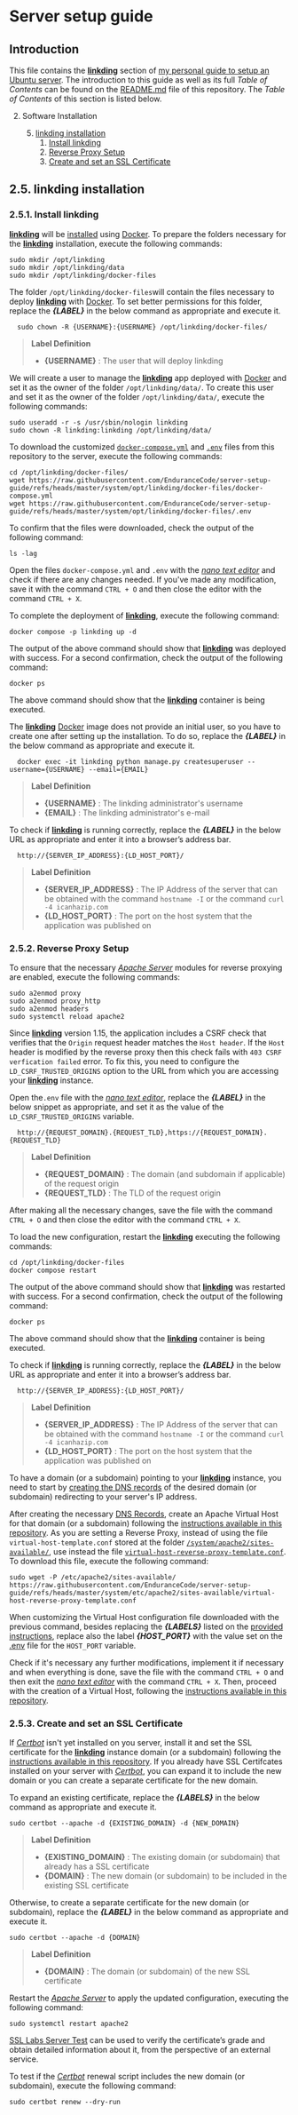 # Server setup guide

## Introduction

This file contains the [**linkding**](https://linkding.link/) section of [my personal guide to setup an Ubuntu server](https://github.com/EnduranceCode/server-setup-guide). The introduction to this guide as well as its full *Table of Contents* can be found on the [README.md](./README.md) file of this repository. The *Table of Contents* of this section is listed below.

2. Software Installation

    5. [linkding installation](./02-05-linkding-installation.md)
        1. [Install linkding](#251-install-linkding)
        2. [Reverse Proxy Setup](#252-reverse-proxy-setup)
        3. [Create and set an SSL Certificate](#253-create-and-set-an-ssl-certificate)

## 2.5. linkding installation

### 2.5.1. Install linkding

[**linkding**](https://linkding.link/) will be [installed](https://linkding.link/installation/) using [Docker](https://www.docker.com/). To prepare the folders necessary for the [**linkding**](https://linkding.link/) installation, execute the following commands:

    sudo mkdir /opt/linkding
    sudo mkdir /opt/linkding/data
    sudo mkdir /opt/linkding/docker-files

The folder `/opt/linkding/docker-files`will contain the files necessary to deploy [**linkding**](https://linkding.link/) with [Docker](https://www.docker.com/). To set better permissions for this folder, replace the ***{LABEL}*** in the below command as appropriate and execute it.

      sudo chown -R {USERNAME}:{USERNAME} /opt/linkding/docker-files/

> **Label Definition**
>
> + **{USERNAME}** : The user that will deploy linkding

We will create a user to manage the [**linkding**](https://linkding.link/) app deployed with [Docker](https://www.docker.com/) and set it as the owner of the folder `/opt/linkding/data/`. To create this user and set it as the owner of the folder `/opt/linkding/data/`, execute the following commands:

    sudo useradd -r -s /usr/sbin/nologin linkding
    sudo chown -R linkding:linkding /opt/linkding/data/

To download the customized [`docker-compose.yml`](./system/opt/linkding/docker-files/docker-compose.yml) and [`.env`](./system/opt/linkding/docker-files/.env) files from this repository to the server, execute the following commands:

    cd /opt/linkding/docker-files/
    wget https://raw.githubusercontent.com/EnduranceCode/server-setup-guide/refs/heads/master/system/opt/linkding/docker-files/docker-compose.yml
    wget https://raw.githubusercontent.com/EnduranceCode/server-setup-guide/refs/heads/master/system/opt/linkding/docker-files/.env

To confirm that the files were downloaded, check the output of the following command:

    ls -lag

Open the files `docker-compose.yml` and `.env` with the [*nano text editor*](https://www.nano-editor.org/) and check if there are any changes needed. If you've made any modification, save it with the command `CTRL + O` and then close the editor with the command `CTRL + X`.

To complete the deployment of [**linkding**](https://linkding.link/), execute the following command:

    docker compose -p linkding up -d

The output of the above command should show that [**linkding**](https://linkding.link/) was deployed with success. For a second confirmation, check the output of the following command:

    docker ps

The above command should show that the [**linkding**](https://linkding.link/) container is being executed.

The [**linkding**](https://linkding.link/) [Docker](https://www.docker.com/) image does not provide an initial user, so you have to create one after setting up the installation. To do so, replace the ***{LABEL}*** in the below command as appropriate and execute it.

      docker exec -it linkding python manage.py createsuperuser --username={USERNAME} --email={EMAIL}

> **Label Definition**
>
> + **{USERNAME}** : The linkding administrator's username
> + **{EMAIL}**    : The linkding administrator's e-mail

To check if [**linkding**](https://linkding.link/) is running correctly, replace the ***{LABEL}*** in the below URL as appropriate and enter it into a browser’s address bar.

      http://{SERVER_IP_ADDRESS}:{LD_HOST_PORT}/

> **Label Definition**
>
> + **{SERVER_IP_ADDRESS}** : The IP Address of the server that can be obtained with the command `hostname -I` or the command `curl -4 icanhazip.com`
> + **{LD_HOST_PORT}**      : The port on the host system that the application was published on

### 2.5.2. Reverse Proxy Setup

To ensure that the necessary [*Apache Server*](https://httpd.apache.org/) modules for reverse proxying are enabled, execute the following commands:

    sudo a2enmod proxy
    sudo a2enmod proxy_http
    sudo a2enmod headers
    sudo systemctl reload apache2

Since [**linkding**](https://linkding.link/) version 1.15, the application includes a CSRF check that verifies that the `Origin` request header matches the `Host header`. If the `Host` header is modified by the reverse proxy then this check fails with `403 CSRF verfication failed` error. To fix this, you need to configure the `LD_CSRF_TRUSTED_ORIGINS` option to the URL from which you are accessing your [**linkding**](https://linkding.link/) instance.

Open the`.env` file with the [*nano text editor*](https://www.nano-editor.org/), replace the ***{LABEL}*** in the below snippet as appropriate, and set it as the value of the `LD_CSRF_TRUSTED_ORIGINS` variable.

      http://{REQUEST_DOMAIN}.{REQUEST_TLD},https://{REQUEST_DOMAIN}.{REQUEST_TLD}

> **Label Definition**
>
> + **{REQUEST_DOMAIN}** : The domain (and subdomain if applicable) of the request origin
> + **{REQUEST_TLD}**    : The TLD of the request origin

After making all the necessary changes, save the file with the command `CTRL + O` and then close the editor with the command `CTRL + X`.

To load the new configuration, restart the [**linkding**](https://linkding.link/) executing the following commands:

    cd /opt/linkding/docker-files
    docker compose restart

The output of the above command should show that [**linkding**](https://linkding.link/) was restarted with success. For a second confirmation, check the output of the following command:

    docker ps

The above command should show that the [**linkding**](https://linkding.link/) container is being executed.

To check if [**linkding**](https://linkding.link/) is running correctly, replace the ***{LABEL}*** in the below URL as appropriate and enter it into a browser’s address bar.

      http://{SERVER_IP_ADDRESS}:{LD_HOST_PORT}/

> **Label Definition**
>
> + **{SERVER_IP_ADDRESS}** : The IP Address of the server that can be obtained with the command `hostname -I` or the command `curl -4 icanhazip.com`
> + **{LD_HOST_PORT}**      : The port on the host system that the application was published on

To have a domain (or a subdomain) pointing to your [**linkding**](https://linkding.link/) instance, you need to start by [creating the DNS records](https://docs.digitalocean.com/products/networking/dns/how-to/manage-records/) of the desired domain (or subdomain) redirecting to your server's IP address.

After creating the necessary [DNS Records](https://docs.digitalocean.com/products/networking/dns/), create an Apache Virtual Host for that domain (or a subdomain) following the [instructions available in this repository](./03-01-apache-server-management.md#311-apache--create-a-virtual-host). As you are setting a Reverse Proxy, instead of using the file `virtual-host-template.conf` stored at the folder [`/system/apache2/sites-available/`](./system/apache2/sites-available/), use instead the file [`virtual-host-reverse-proxy-template.conf`](./system/etc/apache2/sites-available/virtual-host-reverse-proxy-template.conf). To download this file, execute the following command:

    sudo wget -P /etc/apache2/sites-available/ https://raw.githubusercontent.com/EnduranceCode/server-setup-guide/refs/heads/master/system/etc/apache2/sites-available/virtual-host-reverse-proxy-template.conf

When customizing the Virtual Host configuration file downloaded with the previous command, besides replacing the ***{LABELS}*** listed on the [provided instructions](./03-01-apache-server-management.md#211-install-apache), replace also the label ***{HOST_PORT}*** with the value set on the [.env](./system/opt/linkding/docker-files/.env) file for the `HOST_PORT` variable.

Check if it's necessary any further modifications, implement it if necessary and when everything is done, save the file with the command `CTRL + O` and then exit the [*nano text editor*](https://www.nano-editor.org/) with the command `CTRL + X`. Then, proceed with the creation of a Virtual Host, following the [instructions available in this repository](./03-01-apache-server-management.md#311-apache--create-a-virtual-host).

### 2.5.3. Create and set an SSL Certificate

If [*Certbot*](https://certbot.eff.org/instructions?ws=apache&os=ubuntufocal) isn't yet installed on you server, install it and set the SSL certificate for the [**linkding**](https://linkding.link/) instance domain (or a subdomain) following the [instructions available in this repository](./03-01-apache-server-management.md#312-apache--secure-apache-with-lets-encrypt). If you already have SSL Certifcates installed on your server with [*Certbot*](https://certbot.eff.org/instructions?ws=apache&os=ubuntufocal), you can expand it to include the new domain or you can create a separate certificate for the new domain.

To expand an existing certificate, replace the ***{LABELS}*** in the below command as appropriate and execute it.

    sudo certbot --apache -d {EXISTING_DOMAIN} -d {NEW_DOMAIN}

> **Label Definition**
>
> + **{EXISTING_DOMAIN}** : The existing domain (or subdomain) that already has a SSL certificate
> + **{DOMAIN}**          : The new domain (or subdomain) to be included in the existing SSL certificate

Otherwise, to create a separate certificate for the new domain (or subdomain), replace the ***{LABEL}*** in the below command as appropriate and execute it.

    sudo certbot --apache -d {DOMAIN}

> **Label Definition**
>
> + **{DOMAIN}** : The domain (or subdomain) of the new SSL certificate

Restart the [*Apache Server*](https://httpd.apache.org/) to apply the updated configuration, executing the following command:

    sudo systemctl restart apache2

[SSL Labs Server Test](https://www.ssllabs.com/ssltest/) can be used to verify the certificate’s grade and obtain detailed information about it, from the perspective of an external service.

To test if the [*Certbot*](https://certbot.eff.org/instructions?ws=apache&os=ubuntufocal) renewal script includes the new domain (or subdomain), execute the following command:

    sudo certbot renew --dry-run
